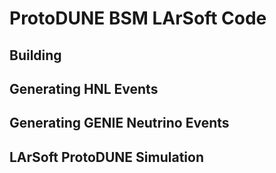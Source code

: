 # ProtoDUNE BSM LArSoft Code

## Building

## Generating HNL Events

## Generating GENIE Neutrino Events

## LArSoft ProtoDUNE Simulation
